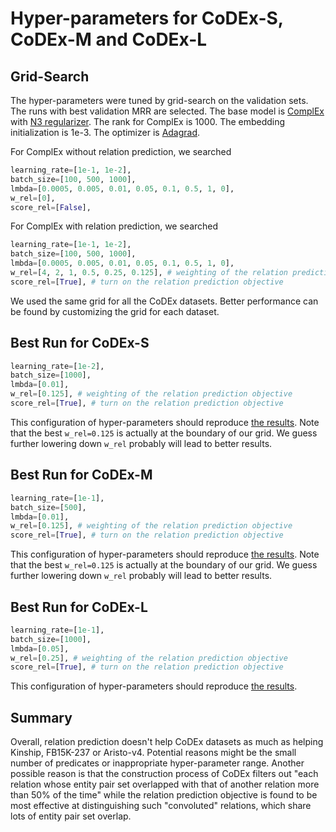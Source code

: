 # Hyper-parameters for CoDEx-S, CoDEx-M and CoDEx-L
## Grid-Search
The hyper-parameters were tuned by grid-search on the validation sets. The runs with best validation MRR are selected. The base model is [ComplEx](https://www.jmlr.org/papers/volume18/16-563/16-563.pdf) with [N3 regularizer](https://arxiv.org/pdf/1806.07297.pdf). The rank for ComplEx is 1000. The embedding initialization is 1e-3. The optimizer is [Adagrad](https://pytorch.org/docs/stable/generated/torch.optim.Adagrad.html).

For ComplEx without relation prediction, we searched
```python
learning_rate=[1e-1, 1e-2],
batch_size=[100, 500, 1000],
lmbda=[0.0005, 0.005, 0.01, 0.05, 0.1, 0.5, 1, 0],
w_rel=[0],
score_rel=[False], 
```

For ComplEx with relation prediction, we searched
```python
learning_rate=[1e-1, 1e-2],
batch_size=[100, 500, 1000],
lmbda=[0.0005, 0.005, 0.01, 0.05, 0.1, 0.5, 1, 0],
w_rel=[4, 2, 1, 0.5, 0.25, 0.125], # weighting of the relation prediction objective
score_rel=[True], # turn on the relation prediction objective
```
We used the same grid for all the CoDEx datasets. Better performance can be found by customizing the grid for each dataset.

## Best Run for CoDEx-S
```python
learning_rate=[1e-2],
batch_size=[1000],
lmbda=[0.01],
w_rel=[0.125], # weighting of the relation prediction objective
score_rel=[True], # turn on the relation prediction objective
```
This configuration of hyper-parameters should reproduce [the results](https://github.com/facebookresearch/ssl-relation-prediction#codex-s).
Note that the best `w_rel=0.125` is actually at the boundary of our grid. We guess further lowering down `w_rel` probably will lead to better results.


## Best Run for CoDEx-M
```python
learning_rate=[1e-1],
batch_size=[500],
lmbda=[0.01],
w_rel=[0.125], # weighting of the relation prediction objective
score_rel=[True], # turn on the relation prediction objective
```
This configuration of hyper-parameters should reproduce [the results](https://github.com/facebookresearch/ssl-relation-prediction#codex-m).
Note that the best `w_rel=0.125` is actually at the boundary of our grid. We guess further lowering down `w_rel` probably will lead to better results.


## Best Run for CoDEx-L
```python
learning_rate=[1e-1],
batch_size=[1000],
lmbda=[0.05],
w_rel=[0.25], # weighting of the relation prediction objective
score_rel=[True], # turn on the relation prediction objective
```
This configuration of hyper-parameters should reproduce [the results](https://github.com/facebookresearch/ssl-relation-prediction#codex-l).

## Summary
Overall, relation prediction doesn't help CoDEx datasets as much as helping Kinship, FB15K-237 or Aristo-v4. Potential reasons might be the small number of predicates or inappropriate hyper-parameter range. Another possible reason is that the construction process of CoDEx filters out "each relation whose entity pair set overlapped with that of another relation more than 50% of the time" while the relation prediction objective is found to be most effective at distinguishing such "convoluted" relations, which share lots of entity pair set overlap.